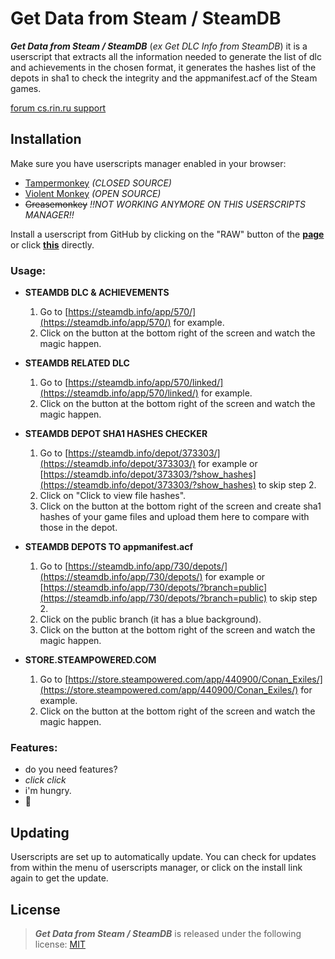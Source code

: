 # Get Data from Steam / SteamDB

**_Get Data from Steam / SteamDB_** (_ex Get DLC Info from SteamDB_) it is a userscript that extracts all the information needed to generate the list of dlc and achievements in the chosen format, it generates the hashes list of the depots in sha1 to check the integrity and the appmanifest.acf of the Steam games.

[forum cs.rin.ru support](https://cs.rin.ru/forum/viewtopic.php?f=29&t=71837)

## Installation

Make sure you have userscripts manager enabled in your browser:

- [Tampermonkey](https://tampermonkey.net/) _(CLOSED SOURCE)_
- [Violent Monkey](https://violentmonkey.github.io/) _(OPEN SOURCE)_
- ~~Greasemonkey~~ _!!NOT WORKING ANYMORE ON THIS USERSCRIPTS MANAGER!!_

Install a userscript from GitHub by clicking on the "RAW" button of the **[page](https://github.com/Sak32009/GetDataFromSteam-SteamDB/blob/main/dist/sak32009-get-data-from-steam-steamdb.user.js)** or click **[this](https://github.com/Sak32009/GetDataFromSteam-SteamDB/raw/main/dist/sak32009-get-data-from-steam-steamdb.user.js)** directly.

### Usage:

- **STEAMDB DLC & ACHIEVEMENTS**

  1. Go to [https://steamdb.info/app/570/](https://steamdb.info/app/570/) for example.
  2. Click on the button at the bottom right of the screen and watch the magic happen.

- **STEAMDB RELATED DLC**

  1. Go to [https://steamdb.info/app/570/linked/](https://steamdb.info/app/570/linked/) for example.
  2. Click on the button at the bottom right of the screen and watch the magic happen.

- **STEAMDB DEPOT SHA1 HASHES CHECKER**

  1. Go to [https://steamdb.info/depot/373303/](https://steamdb.info/depot/373303/) for example or [https://steamdb.info/depot/373303/?show_hashes](https://steamdb.info/depot/373303/?show_hashes) to skip step 2.
  2. Click on "Click to view file hashes".
  3. Click on the button at the bottom right of the screen and create sha1 hashes of your game files and upload them here to compare with those in the depot.

- **STEAMDB DEPOTS TO appmanifest.acf**

  1. Go to [https://steamdb.info/app/730/depots/](https://steamdb.info/app/730/depots/) for example or [https://steamdb.info/app/730/depots/?branch=public](https://steamdb.info/app/730/depots/?branch=public) to skip step 2.
  2. Click on the public branch (it has a blue background).
  3. Click on the button at the bottom right of the screen and watch the magic happen.

- **STORE.STEAMPOWERED.COM**

  1. Go to [https://store.steampowered.com/app/440900/Conan_Exiles/](https://store.steampowered.com/app/440900/Conan_Exiles/) for example.
  2. Click on the button at the bottom right of the screen and watch the magic happen.

### Features:

- do you need features?
- _click_ _click_
- i'm hungry.
- 🖤

## Updating

Userscripts are set up to automatically update. You can check for updates from within the menu of userscripts manager, or click on the install link again to get the update.

## License

> **_Get Data from Steam / SteamDB_** is released under the following license: [MIT](https://github.com/Sak32009/GetDataFromSteam-SteamDB/blob/main/LICENSE)
